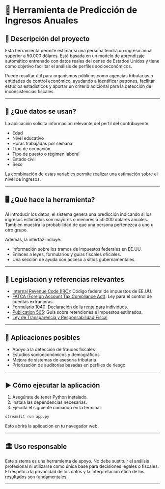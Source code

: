 # 🧾 Herramienta de Predicción de Ingresos Anuales

## 📘 Descripción del proyecto

Esta herramienta permite estimar si una persona tendrá un ingreso anual superior a 50.000 dólares. Está basada en un modelo de aprendizaje automático entrenado con datos reales del censo de Estados Unidos y tiene como objetivo facilitar el análisis de perfiles socioeconómicos.

Puede resultar útil para organismos públicos como agencias tributarias o entidades de control económico, ayudando a identificar patrones, facilitar estudios estadísticos y aportar un criterio adicional para la detección de inconsistencias fiscales.

---

## 🧠 ¿Qué datos se usan?

La aplicación solicita información relevante del perfil del contribuyente:

- Edad
- Nivel educativo
- Horas trabajadas por semana
- Tipo de ocupación
- Tipo de puesto o régimen laboral
- Estado civil
- Sexo

La combinación de estas variables permite realizar una estimación sobre el nivel de ingresos.

---

## 🖥️ ¿Qué hace la herramienta?

Al introducir los datos, el sistema genera una predicción indicando si los ingresos estimados son mayores o menores a 50.000 dólares anuales. También muestra la probabilidad de que una persona pertenezca a uno u otro grupo.

Además, la interfaz incluye:

- Información sobre los tramos de impuestos federales en EE.UU.
- Enlaces a leyes, formularios y guías fiscales oficiales.
- Una sección de ayuda con acceso a sitios gubernamentales.

---

## 🧾 Legislación y referencias relevantes

- [Internal Revenue Code (IRC)](https://www.law.cornell.edu/uscode/text/26): Código federal de impuestos de EE.UU.
- [FATCA (Foreign Account Tax Compliance Act)](https://home.treasury.gov/policy-issues/tax-policy/foreign-account-tax-compliance-act): Ley para el control de cuentas extranjeras.
- [Formulario 1040](https://www.irs.gov/forms-pubs/about-form-1040): Declaración de la renta para individuos.
- [Publication 505](https://www.irs.gov/publications/p505): Guía sobre retenciones e impuestos estimados.
- [Ley de Transparencia y Responsabilidad Fiscal](https://www.congress.gov/bill/116th-congress/house-bill/5933)

---

## 📌 Aplicaciones posibles

- Apoyo a la detección de fraudes fiscales
- Estudios socioeconómicos y demográficos
- Mejora de sistemas de asesoría tributaria
- Priorización de auditorías basadas en perfiles de riesgo

---

## ▶️ Cómo ejecutar la aplicación

1. Asegúrate de tener Python instalado.
2. Instala las dependencias necesarias.
3. Ejecuta el siguiente comando en la terminal:

```bash
streamlit run app.py
```

Esto abrirá la aplicación en tu navegador web.

---

## 🏛️ Uso responsable

Este sistema es una herramienta de apoyo. No debe sustituir el análisis profesional ni utilizarse como única base para decisiones legales o fiscales. El respeto a la privacidad de los datos y la interpretación ética de los resultados son fundamentales.

---
